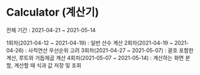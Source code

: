 # Calculator (계산기)

전체 기간 : 2021-04-21 ~ 2021-05-14

1회차(2021-04-12 ~ 2021-04-19) : 일반 산수 계산
2회차(2021-04-19 ~ 2021-04-26) : 사칙연산 우선순위 고려
3회차(2021-04-27 ~ 2021-05-07) : 괄호 포함한 계산, 루트와 거듭제곱 계산
4회차(2021-05-07 ~ 2021-05-14) : 계산하는 화면 분할, 계산할 때 식과 값 저장 및 조회
 
 
